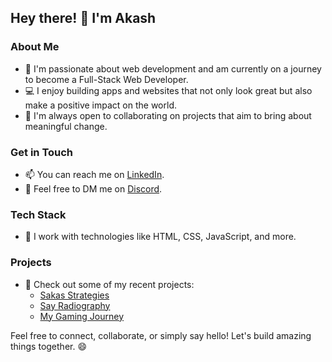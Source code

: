 ## Hey there! 👋 I'm Akash

### About Me
- 🌱 I'm passionate about web development and am currently on a journey to become a Full-Stack Web Developer.
- 💻 I enjoy building apps and websites that not only look great but also make a positive impact on the world.
- 👯 I'm always open to collaborating on projects that aim to bring about meaningful change.

### Get in Touch
- 📫 You can reach me on [LinkedIn](https://www.linkedin.com/in/shaw-akash/).
- 💬 Feel free to DM me on [Discord](https://discord.com/users/hooman1x).

### Tech Stack
- 🚀 I work with technologies like HTML, CSS, JavaScript, and more.

### Projects
- 🔗 Check out some of my recent projects:
  - [Sakas Strategies](https://sakasstrategies.netlify.app)
  - [Say Radiography](https://akash-shaw.github.io/say-radiography)
  - [My Gaming Journey](https://playwithakash.netlify.app/)

Feel free to connect, collaborate, or simply say hello! Let's build amazing things together. 😄
